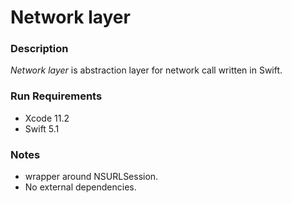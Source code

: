 # Network layer

### Description
*Network layer* is abstraction layer for network call written in Swift.

### Run Requirements

* Xcode 11.2
* Swift 5.1

### Notes 
* wrapper around NSURLSession.
* No external dependencies.
